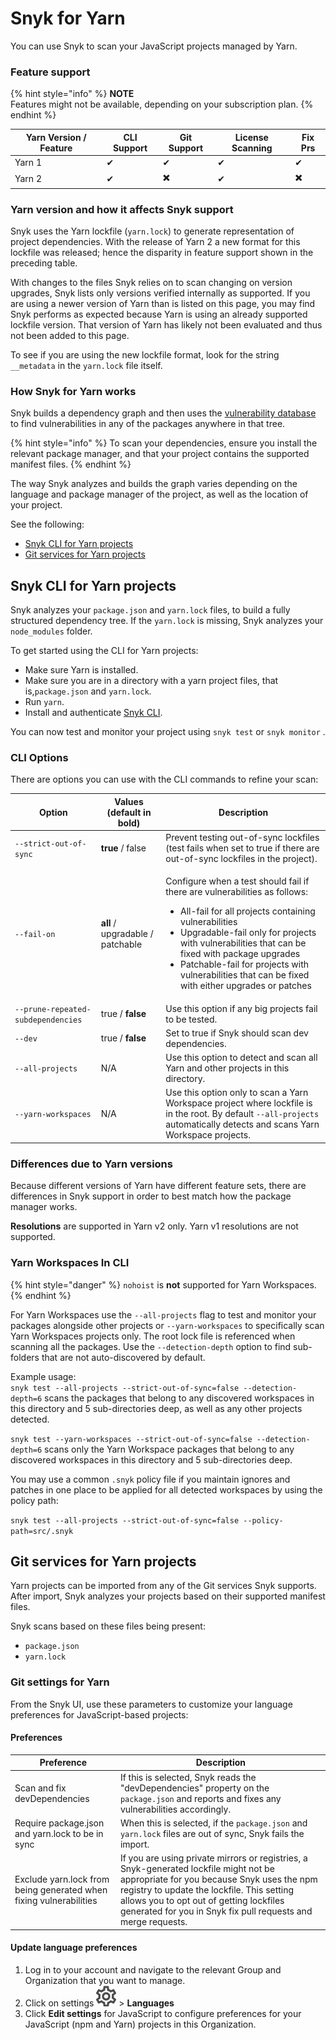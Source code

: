 # Snyk for Yarn

You can use Snyk to scan your JavaScript projects managed by Yarn.

### Feature support

{% hint style="info" %}
**NOTE**\
Features might not be available, depending on your subscription plan.
{% endhint %}

| Yarn Version / Feature | CLI Support | Git Support | License Scanning | Fix Prs |
| ---------------------- | ----------- | ----------- | ---------------- | ------- |
| Yarn 1                 |  ✔︎         |  ✔︎         |  ✔︎              |  ✔︎     |
| Yarn 2                 |  ✔︎         | ✖️          |  ✔︎              | ✖️      |

### Yarn version and how it affects Snyk support

Snyk uses the Yarn lockfile (`yarn.lock`) to generate representation of project dependencies. With the release of Yarn 2 a new format for this lockfile was released; hence the disparity in feature support shown in the preceding table.

With changes to the files Snyk relies on to scan changing on version upgrades, Snyk lists only versions verified internally as supported. If you are using a newer version of Yarn than is listed on this page, you may find Snyk performs as expected because Yarn is using an already supported lockfile version. That version of Yarn has likely not been evaluated and thus not been added to this page.&#x20;

To see if you are using the new lockfile format, look for the string `__metadata` in the `yarn.lock` file itself.

### How Snyk for Yarn works

Snyk builds a dependency graph and then uses the [vulnerability database](https://snyk.io/vuln) to find vulnerabilities in any of the packages anywhere in that tree.

{% hint style="info" %}
To scan your dependencies, ensure you install the relevant package manager, and that your project contains the supported manifest files.
{% endhint %}

The way Snyk analyzes and builds the graph varies depending on the language and package manager of the project, as well as the location of your project.

See the following:

* [Snyk CLI for Yarn projects](snyk-for-yarn.md#snyk-cli-tool-for-yarn-projects)
* [Git services for Yarn projects](snyk-for-yarn.md#git-services-for-npm-projects)

## Snyk CLI for Yarn projects

Snyk analyzes your `package.json` and `yarn.lock` files, to build a fully structured dependency tree. If the `yarn.lock` is missing, Snyk analyzes your `node_modules` folder.

To get started using the CLI for Yarn projects:

* Make sure Yarn is installed.
* Make sure you are in a directory with a yarn project files, that is,`package.json` and `yarn.lock`.&#x20;
* Run `yarn`.
* Install and authenticate [Snyk CLI](https://docs.snyk.io/snyk-cli/install-the-snyk-cli).

You can now test and monitor your project using `snyk test` or `snyk monitor` .

### CLI Options

There are options you can use with the CLI commands to refine your scan:

| Option                             | Values (default in bold)         | Description                                                                                                                                                                                                                                                                                                                                                               |
| ---------------------------------- | -------------------------------- | ------------------------------------------------------------------------------------------------------------------------------------------------------------------------------------------------------------------------------------------------------------------------------------------------------------------------------------------------------------------------- |
| `--strict-out-of-sync`             | **true** / false                 | Prevent testing out-of-sync lockfiles (test fails when set to true if there are out-of-sync lockfiles in the project).                                                                                                                                                                                                                                                    |
| `--fail-on`                        | **all** / upgradable / patchable | <p>Configure when a test should fail if there are vulnerabilities as follows:</p><ul><li>All-fail for all projects containing vulnerabilities</li><li>Upgradable-fail only for projects with vulnerabilities that can be fixed with package upgrades</li><li>Patchable-fail for projects with vulnerabilities that can be fixed with either upgrades or patches</li></ul> |
| `--prune-repeated-subdependencies` | true / **false**                 | Use this option if any big projects fail to be tested.                                                                                                                                                                                                                                                                                                                    |
| `--dev`                            | true / **false**                 | Set to true if Snyk should scan dev dependencies.                                                                                                                                                                                                                                                                                                                         |
| `--all-projects`                   | N/A                              | Use this option to detect and scan all Yarn and other projects in this directory.                                                                                                                                                                                                                                                                                         |
| `--yarn-workspaces`                | N/A                              | Use this option only to scan a Yarn Workspace project where lockfile is in the root. By default `--all-projects` automatically detects and scans Yarn Workspace projects.                                                                                                                                                                                                 |

### Differences due to Yarn versions

Because different versions of Yarn have different feature sets, there are differences in Snyk support in order to best match how the package manager works.

**Resolutions** are supported in Yarn v2 only. Yarn v1 resolutions are not supported.

### Yarn Workspaces In CLI

{% hint style="danger" %}
`nohoist` is **not** supported for Yarn Workspaces.
{% endhint %}

For Yarn Workspaces use the `--all-projects` flag to test and monitor your packages alongside other projects or `--yarn-workspaces` to specifically scan Yarn Workspaces projects only. The root lock file is referenced when scanning all the packages. Use the `--detection-depth` option to find sub-folders that are not auto-discovered by default.

Example usage:\
`snyk test --all-projects --strict-out-of-sync=false --detection-depth=6` scans the packages that belong to any discovered workspaces in this directory and 5 sub-directories deep, as well as any other projects detected.

`snyk test --yarn-workspaces --strict-out-of-sync=false --detection-depth=6` scans only the Yarn Workspace packages that belong to any discovered workspaces in this directory and 5 sub-directories deep.

You may use a common `.snyk` policy file if you maintain ignores and patches in one place to be applied for all detected workspaces by using the policy path:

`snyk test --all-projects --strict-out-of-sync=false --policy-path=src/.snyk`

## Git services for Yarn projects

Yarn projects can be imported from any of the Git services Snyk supports. After import, Snyk analyzes your projects based on their supported manifest files.

Snyk scans based on these files being present:

* `package.json`
* `yarn.lock`

### Git settings for Yarn

From the Snyk UI, use these parameters to customize your language preferences for JavaScript-based projects:

#### Preferences

| Preference                                                         | Description                                                                                                                                                                                                                                                                                   |
| ------------------------------------------------------------------ | --------------------------------------------------------------------------------------------------------------------------------------------------------------------------------------------------------------------------------------------------------------------------------------------- |
| Scan and fix devDependencies                                       | If this is selected, Snyk reads the "devDependencies" property on the `package.json` and reports and fixes any vulnerabilities accordingly.                                                                                                                                                   |
| Require package.json and yarn.lock to be in sync                   | When this is selected, if the `package.json` and `yarn.lock` files are out of sync, Snyk fails the import.                                                                                                                                                                                    |
| Exclude yarn.lock from being generated when fixing vulnerabilities | If you are using private mirrors or registries, a Snyk-generated lockfile might not be appropriate for you because Snyk uses the npm registry to update the lockfile. This setting allows you to opt out of getting lockfiles generated for you in Snyk fix pull requests and merge requests. |

#### Update language preferences

1. Log in to your account and navigate to the relevant Group and Organization that you want to manage.
2. Click on settings <img src="../../../../.gitbook/assets/cog_icon.png" alt="Settings" data-size="line">  > **Languages**
3. Click **Edit settings** for JavaScript to configure preferences for your JavaScript (npm and Yarn) projects in this Organization.
